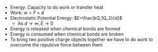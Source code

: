 - Energy: Capacity to do work or transfer heat
- Work: $w=F\times d$
- Electrostatic Potential Energy: $E=\frac{kQ_1Q_2}{d}$
	- As $d\rightarrow\infty, E\rightarrow 0$
- Energy is released when chemical bonds are formed
- Energy is consumed when chemical bonds are broken
- To bring two positive charge objects together we have to do work to overcome the repulsive force between them